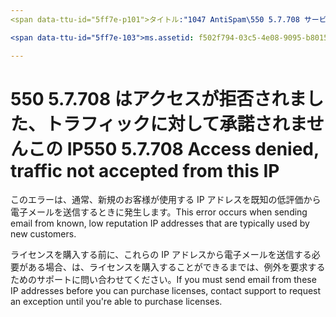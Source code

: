 ```yaml
---
<span data-ttu-id="5ff7e-p101">タイトル:"1047 AntiSpam\550 5.7.708 サービスを利用できません。トラフィックがこの IP から使用できないアクセスが拒否されました"ms.author: chrisda 作成者: chrisda マネージャー: serdars ms.date: 9/28/2018 ms.audience: it プロフェッショナルの ms.topic: ロボットの記事: NOINDEX、NOFOLLOW localization_priority: 優先順位</span><span class="sxs-lookup"><span data-stu-id="5ff7e-p101">title: "1047 AntiSpam\550 5.7.708 Service unavailable. Access denied, traffic not accepted from this IP" ms.author: chrisda author: chrisda manager: serdars ms.date: 9/28/2018 ms.audience: ITPro ms.topic: article ROBOTS: NOINDEX, NOFOLLOW localization_priority: Priority</span></span>

<span data-ttu-id="5ff7e-103">ms.assetid: f502f794-03c5-4e08-9095-b801528f67c4</span><span class="sxs-lookup"><span data-stu-id="5ff7e-103">ms.assetid: f502f794-03c5-4e08-9095-b801528f67c4</span></span>

---
```




# <a name="550-57708-access-denied-traffic-not-accepted-from-this-ip"></a><span data-ttu-id="5ff7e-104">550 5.7.708 はアクセスが拒否されました、トラフィックに対して承諾されませんこの IP</span><span class="sxs-lookup"><span data-stu-id="5ff7e-104">550 5.7.708 Access denied, traffic not accepted from this IP</span></span>

<span data-ttu-id="5ff7e-105">このエラーは、通常、新規のお客様が使用する IP アドレスを既知の低評価から電子メールを送信するときに発生します。</span><span class="sxs-lookup"><span data-stu-id="5ff7e-105">This error occurs when sending email from known, low reputation IP addresses that are typically used by new customers.</span></span>
  
<span data-ttu-id="5ff7e-106">ライセンスを購入する前に、これらの IP アドレスから電子メールを送信する必要がある場合、は、ライセンスを購入することができるまでは、例外を要求するためのサポートに問い合わせてください。</span><span class="sxs-lookup"><span data-stu-id="5ff7e-106">If you must send email from these IP addresses before you can purchase licenses, contact support to request an exception until you're able to purchase licenses.</span></span>
  


